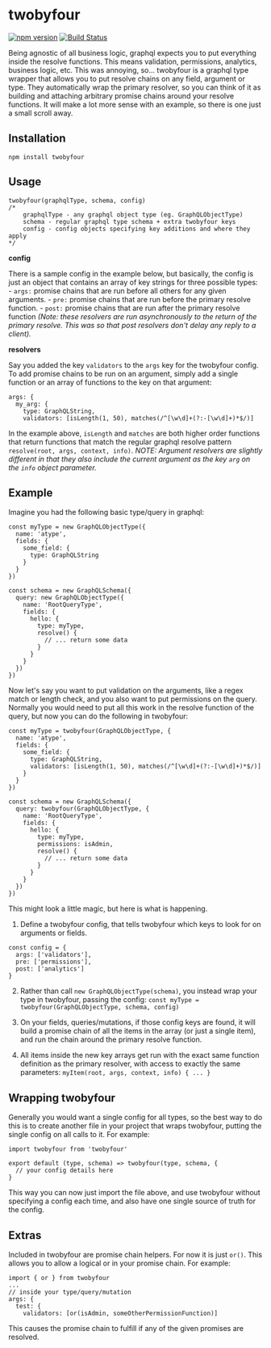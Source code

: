 # twobyfour

[![npm version](https://badge.fury.io/js/twobyfour.svg)](https://badge.fury.io/js/twobyfour)
[![Build Status](https://travis-ci.org/OpenClubDev/twobyfour.svg?branch=master)](https://travis-ci.org/OpenClubDev/twobyfour?branch=master)

Being agnostic of all business logic, graphql expects you to put everything inside the resolve functions. This means validation, permissions, analytics, business logic, etc. This was annoying, so... twobyfour is a graphql type wrapper that allows you to put resolve chains on any field, argument or type. They automatically wrap the primary resolver, so you can think of it as building and attaching arbitrary promise chains around your resolve functions. It will make a lot more sense with an example, so there is one just a small scroll away.

## Installation

```npm install twobyfour```

## Usage
```
twobyfour(graphqlType, schema, config)
/*
    graphqlType - any graphql object type (eg. GraphQLObjectType)
    schema - regular graphql type schema + extra twobyfour keys
    config - config objects specifying key additions and where they apply
*/
```
**config**

There is a sample config in the example below, but basically, the config is just an object that contains an array of key strings for three possible types:
    - `args:` promise chains that are run before all others for any given arguments.
    - `pre:` promise chains that are run before the primary resolve function.
    - `post:` promise chains that are run after the primary resolve function *(Note: these resolvers are run asynchronously to the return of the primary resolve. This was so that post resolvers don't delay any reply to a client).*

**resolvers**

Say you added the key `validators` to the `args` key for the twobyfour config. To add promise chains to be run on an argument, simply add a single function or an array of functions to the key on that argument:
```
args: {
  my_arg: {
    type: GraphQLString,
    validators: [isLength(1, 50), matches(/^[\w\d]+(?:-[\w\d]+)*$/)]
```
In the example above, `isLength` and `matches` are both higher order functions that return functions that match the regular graphql resolve pattern `resolve(root, args, context, info)`.
*NOTE: Argument resolvers are slightly different in that they also include the current argument as the key `arg` on the `info` object parameter.*

## Example

Imagine you had the following basic type/query in graphql:

```
const myType = new GraphQLObjectType({
  name: 'atype',
  fields: {
    some_field: {
      type: GraphQLString
    }
  }
})

const schema = new GraphQLSchema({
  query: new GraphQLObjectType({
    name: 'RootQueryType',
    fields: {
      hello: {
        type: myType,
        resolve() {
          // ... return some data
        }
      }
    }
  })
})
```
Now let's say you want to put validation on the arguments, like a regex match or length check, and you also want to put permissions on the query. Normally you would need to put all this work in the resolve function of the query, but now you can do the following in twobyfour:

```
const myType = twobyfour(GraphQLObjectType, {
  name: 'atype',
  fields: {
    some_field: {
      type: GraphQLString,
      validators: [isLength(1, 50), matches(/^[\w\d]+(?:-[\w\d]+)*$/)]
    }
  }
})

const schema = new GraphQLSchema({
  query: twobyfour(GraphQLObjectType, {
    name: 'RootQueryType',
    fields: {
      hello: {
        type: myType,
        permissions: isAdmin,
        resolve() {
          // ... return some data
        }
      }
    }
  })
})
```

This might look a little magic, but here is what is happening.

1. Define a twobyfour config, that tells twobyfour which keys to look for on arguments or fields.
```
const config = {
  args: ['validators'],
  pre: ['permissions'],
  post: ['analytics']
}
```
2. Rather than call `new GraphQLObjectType(schema)`, you instead wrap your type in twobyfour, passing the config:
```const myType = twobyfour(GraphQLObjectType, schema, config)```
3. On your fields, queries/mutations, if those config keys are found, it will build a promise chain of all the items in the array (or just a single item), and run the chain around the primary resolve function.

4. All items inside the new key arrays get run with the exact same function definition as the primary resolver, with access to exactly the same parameters:
```myItem(root, args, context, info) { ... }```

## Wrapping twobyfour

Generally you would want a single config for all types, so the best way to do this is to create another file in your project that wraps twobyfour, putting the single config on all calls to it. For example:

```
import twobyfour from 'twobyfour'

export default (type, schema) => twobyfour(type, schema, {
  // your config details here
}
```
This way you can now just import the file above, and use twobyfour without specifying a config each time, and also have one single source of truth for the config.

## Extras

Included in twobyfour are promise chain helpers. For now it is just `or()`. This allows you to allow a logical or in your promise chain. For example:

```
import { or } from twobyfour
...
// inside your type/query/mutation
args: {
  test: {
    validators: [or(isAdmin, someOtherPermissionFunction)]
```
This causes the promise chain to fulfill if any of the given promises are resolved.
